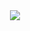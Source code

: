 <div align= "center">
    <img src="https://capsule-render.vercel.app/api?type=rounded&color=0:ff5900,100:f6049d&height=120&text=SCHOOL%20LIFE&animation=fadeIn&fontColor=4400ff&fontSize=90" />
</div>
